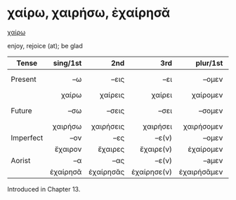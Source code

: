 # χαίρω, χαιρήσω, ἐχαίρησᾰ

[χαίρω](https://en.wiktionary.org/wiki/χαίρω)

enjoy, rejoice (at); be glad

| Tense      | sing/1st |       2nd |         3rd |    plur/1st |        2nd |           3rd | Infinitive |
|------------|---------:|----------:|------------:|------------:|-----------:|--------------:|:----------:|
| Present    |       –ω |      –εις |         –ει |       –ομεν |       –ετε |      –ουσι(ν) | 1pp + –ειν |
|            |    χαίρω |   χαίρεις |      χαίρει |    χαίρομεν |    χαίρετε |   χαίρουσῐ(ν) |  χαίρειν   |
| Future     |      –σω |     –σεις |        –σει |      –σομεν |      –σετε |     –σουσι(ν) | 2pp + –ειν |
|            |  χαιρήσω | χαιρήσεις |    χαιρήσει |  χαιρήσομεν |  χαιρήσετε | χαιρήσουσῐ(ν) | χαιρήσειν  |
| Imperfect  |      –ον |       –ες |       –ε(ν) |       –ομεν |       –ετε |           –ον |     -      |
|            |  ἔχαιρον |   ἔχαιρες |   ἔχαιρε(ν) |   ἐχαίρομεν |   ἐχαίρετε |       ἔχαιρον |     -      |
| Aorist     |       –α |       –ας |       –ε(ν) |       –aμεν |       –ατε |           –αν |  3pp +-αἰ  |
|            | ἐχαίρησᾰ | ἐχαίρησᾰς | ἐχαίρησε(ν) | ἐχαιρήσᾰμεν | ἐχαιρήσᾰτε |     ἐχαίρησᾰν |  χαίρῆναι  |



Introduced in Chapter 13.
